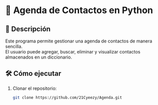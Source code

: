 # 📖 Agenda de Contactos en Python

## 📌 Descripción
Este programa permite gestionar una agenda de contactos de manera sencilla.  
El usuario puede agregar, buscar, eliminar y visualizar contactos almacenados en un diccionario.

## 🛠️ Cómo ejecutar
1. Clonar el repositorio:
   ```bash
   git clone https://github.com/21Cyeezy/Agenda.git
